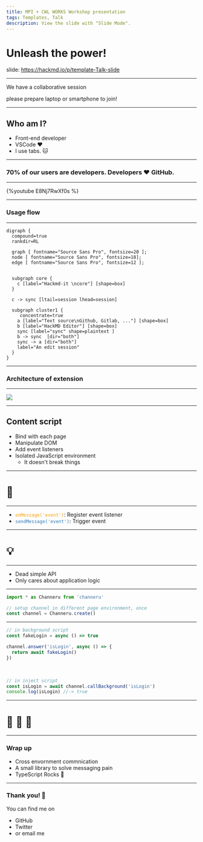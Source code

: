 ```yaml
---
title: MPI + CWL WORKS Workshop presentation
tags: Templates, Talk
description: View the slide with "Slide Mode".
---
```


# Unleash the power!

<!-- Put the link to this slide here so people can follow -->
slide: https://hackmd.io/p/template-Talk-slide

---

We have a collaborative session

please prepare laptop or smartphone to join!

---

## Who am I?

- Front-end developer
- VSCode :heart: 
- I use tabs. :cat: 

---

### 70% of our users are developers. Developers :heart: GitHub.

---

{%youtube E8Nj7RwXf0s %}

---

### Usage flow

---


```graphviz
digraph {
  compound=true
  rankdir=RL

  graph [ fontname="Source Sans Pro", fontsize=20 ];
  node [ fontname="Source Sans Pro", fontsize=18];
  edge [ fontname="Source Sans Pro", fontsize=12 ];


  subgraph core {
    c [label="Hackmd-it \ncore"] [shape=box]
  }
  
  c -> sync [ltail=session lhead=session]

  subgraph cluster1 {
     concentrate=true
    a [label="Text source\nGithub, Gitlab, ..."] [shape=box]
    b [label="HackMD Editor"] [shape=box]
    sync [label="sync" shape=plaintext ]
    b -> sync  [dir="both"]
    sync -> a [dir="both"]
    label="An edit session"
  }
}
```

---

### Architecture of extension

---

![](https://i.imgur.com/ij69tPh.png)

---

## Content script

- Bind with each page
- Manipulate DOM
- Add event listeners
- Isolated JavaScript environment
  - It doesn't break things

---

# :fork_and_knife: 

---

<style>
code.blue {
  color: #337AB7 !important;
}
code.orange {
  color: #F7A004 !important;
}
</style>

- <code class="orange">onMessage('event')</code>: Register event listener
- <code class="blue">sendMessage('event')</code>: Trigger event

---

# :bulb: 

---

- Dead simple API
- Only cares about application logic

---

```typescript
import * as Channeru from 'channeru'

// setup channel in different page environment, once
const channel = Channeru.create()
```

---

```typescript
// in background script
const fakeLogin = async () => true

channel.answer('isLogin', async () => {
  return await fakeLogin()
})
```

<br>

```typescript
// in inject script
const isLogin = await channel.callBackground('isLogin')
console.log(isLogin) //-> true
```

---

# :100: :muscle: :tada:

---

### Wrap up

- Cross envornment commnication
- A small library to solve messaging pain
- TypeScript Rocks :tada: 

---

### Thank you! :sheep: 

You can find me on

- GitHub
- Twitter
- or email me
